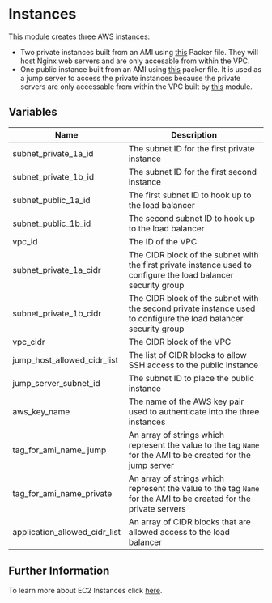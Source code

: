 # Instances

This module creates three AWS instances: 
- Two private instances built from an AMI using [this](../../packer/packer-private.json) Packer file. They will host Nginx web servers and are only accesable from within the VPC. 
- One public instance built from an AMI using [this](../../packer/packer-jump.json) packer file. It is used as a jump server to access the private instances because the private servers are only accessable from within the VPC built by [this](../network) module.  

## Variables 
| Name | Description |
|--|--|
| subnet_private_1a_id | The subnet ID for the first private instance |
| subnet_private_1b_id | The subnet ID for the first second instance |
| subnet_public_1a_id | The first subnet ID to hook up to the load balancer |
| subnet_public_1b_id | The second subnet ID to hook up to the load balancer |
| vpc_id | The ID of the VPC |
| subnet_private_1a_cidr | The CIDR block of the subnet with the first private instance used to configure the load balancer security group |
| subnet_private_1b_cidr | The CIDR block of the subnet with the second private instance used to configure the load balancer security group |
| vpc_cidr | The CIDR block of the VPC |
| jump_host_allowed_cidr_list | The list of CIDR blocks to allow SSH access to the public instance |
| jump_server_subnet_id | The subnet ID to place the public instance |
| aws_key_name | The name of the AWS key pair used to authenticate into the three instances |
| tag_for_ami_name_ jump | An array of strings which represent the value to the tag `Name` for the AMI to be created for the jump server |
| tag_for_ami_name_private | An array of strings which represent the value to the tag `Name` for the AMI to be created for the private servers |
| application_allowed_cidr_list | An array of CIDR blocks that are allowed access to the load balancer | 

## Further Information

To learn more about EC2 Instances click [here](https://aws.amazon.com/ec2/).

